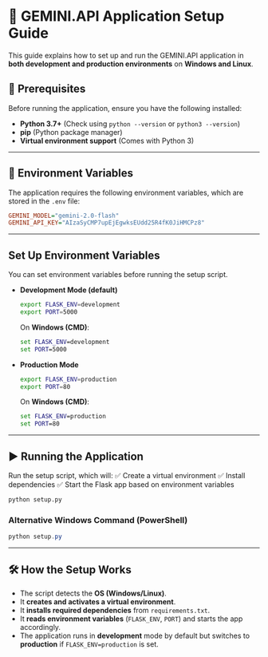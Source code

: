 # 🚀 GEMINI.API Application Setup Guide

This guide explains how to set up and run the GEMINI.API application in **both development and production environments** on **Windows and Linux**.

## 📌 Prerequisites

Before running the application, ensure you have the following installed:

- **Python 3.7+** (Check using `python --version` or `python3 --version`)
- **pip** (Python package manager)
- **Virtual environment support** (Comes with Python 3)

---

## 🔑 Environment Variables

The application requires the following environment variables, which are stored in the `.env` file:

```ini
GEMINI_MODEL="gemini-2.0-flash"
GEMINI_API_KEY="AIzaSyCMP7upEjEgwksEUdd25R4fK0JiHMCPz8"
```


---

## Set Up Environment Variables

You can set environment variables before running the setup script.

- **Development Mode (default)**
  ```sh
  export FLASK_ENV=development
  export PORT=5000
  ```
  On **Windows (CMD)**:
  ```cmd
  set FLASK_ENV=development
  set PORT=5000
  ```
- **Production Mode**
  ```sh
  export FLASK_ENV=production
  export PORT=80
  ```
  On **Windows (CMD)**:
  ```cmd
  set FLASK_ENV=production
  set PORT=80
  ```

---

## ▶️ Running the Application

Run the setup script, which will:
✅ Create a virtual environment
✅ Install dependencies
✅ Start the Flask app based on environment variables

```sh
python setup.py
```

### **Alternative Windows Command (PowerShell)**
```powershell
python setup.py
```

---

## 🛠️ How the Setup Works

- The script detects the **OS (Windows/Linux)**.
- It **creates and activates a virtual environment**.
- It **installs required dependencies** from `requirements.txt`.
- It **reads environment variables** (`FLASK_ENV`, `PORT`) and starts the app accordingly.
- The application runs in **development** mode by default but switches to **production** if `FLASK_ENV=production` is set.
